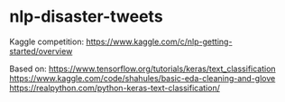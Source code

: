 # nlp-disaster-tweets
Kaggle competition: https://www.kaggle.com/c/nlp-getting-started/overview

Based on:
https://www.tensorflow.org/tutorials/keras/text_classification
https://www.kaggle.com/code/shahules/basic-eda-cleaning-and-glove
https://realpython.com/python-keras-text-classification/
